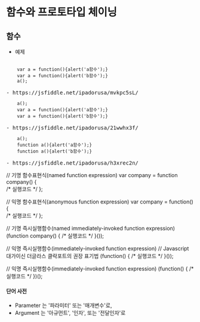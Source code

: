 # 함수와 프로토타입 체이닝

## 함수 
- 예제
<pre>
<code>
    var a = function(){alert('a함수');}
    var a = function(){alert('b함수');}
    a();
</code>
- https://jsfiddle.net/ipadorusa/mvkpc5sL/
<code>
    a();
    var a = function(){alert('a함수');}
    var a = function(){alert('b함수');}        
</code>
- https://jsfiddle.net/ipadorusa/21wwhx3f/
<code>
    a();
    function a(){alert('a함수');}
    function a(){alert('b함수');}
</code>
- https://jsfiddle.net/ipadorusa/h3xrec2n/
</pre>

// 기명 함수표현식(named function expression) 
var company = function company() {  
    /* 실행코드 */
}; 

// 익명 함수표현식(anonymous function expression)
var company = function() {  
    /* 실행코드 */
};

// 기명 즉시실행함수(named immediately-invoked function expression)
(function company() {
    /* 실행코드 */
}());

// 익명 즉시실행함수(immediately-invoked function expression)
// Javascript 대가이신 더글라스 클락포트의 권장 표기법
(function() {
    /* 실행코드 */
}());

// 익명 즉시실행함수(immediately-invoked function expression)
(function() {
    /* 실행코드 */
})();


#### 단어 사전
 - Parameter 는 '파라미터' 또는 '매개변수'로,
 - Argument 는 '아규먼트', '인자', 또는 '전달인자'로
